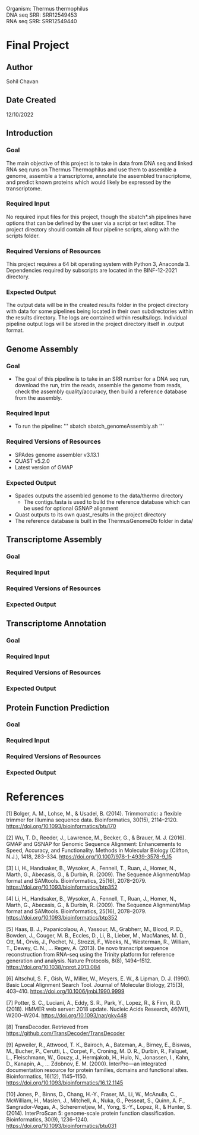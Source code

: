 Organism: Thermus thermophilus</br>
DNA seq SRR: SRR12549453</br>
RNA seq SRR: SRR12549440</br>

# Final Project

## Author

Sohil Chavan

## Date Created

12/10/2022

## Introduction

### Goal

The main objective of this project is to take in data from DNA seq and linked RNA seq runs on Thermus Thermophilus and use them to assemble a genome, assemble a transcriptome, annotate the assembled transcriptome, and predict known proteins which would likely be expressed by the transcriptome.

### Required Input

No required input files for this project, though the sbatch*.sh pipelines have options that can be defined by the user via a script or text editor. The project directory should contain all four pipeline scripts, along with the scripts folder.

### Required Versions of Resources

This project requires a 64 bit operating system with Python 3, Anaconda 3. Dependencies required by subscripts are located in the BINF-12-2021 directory.

### Expected Output

The output data will be in the created results folder in the project directory with data for some pipelines being located in their own subdirectories within the results directory. The logs are contained within results/logs. Individual pipeline output logs will be stored in the project directory itself in .output format.

## Genome Assembly

### Goal

* The goal of this pipeline is to take in an SRR number for a DNA seq run, download the run, trim the reads, assemble the genome from reads, check the assembly quality/accuracy, then build a reference database from the assembly.

### Required Input

* To run the pipeline:
'''
sbatch sbatch_genomeAssembly.sh
'''

### Required Versions of Resources

* SPAdes genome assembler v3.13.1
* QUAST v5.2.0
* Latest version of GMAP

### Expected Output

* Spades outputs the assembled genome to the data/thermo directory
  * The contigs.fasta is used to build the reference database which can be used for optional GSNAP alignment
* Quast outputs to its own quast_results in the project directory
* The reference database is built in the ThermusGenomeDb folder in data/

## Transcriptome Assembly

### Goal



### Required Input



### Required Versions of Resources



### Expected Output



## Transcriptome Annotation

### Goal



### Required Input



### Required Versions of Resources



### Expected Output



## Protein Function Prediction

### Goal



### Required Input



### Required Versions of Resources



### Expected Output



# References

[1] Bolger, A. M., Lohse, M., & Usadel, B. (2014). Trimmomatic: a flexible trimmer for Illumina sequence data. Bioinformatics, 30(15), 2114–2120. https://doi.org/10.1093/bioinformatics/btu170

[2] Wu, T. D., Reeder, J., Lawrence, M., Becker, G., & Brauer, M. J. (2016). GMAP and GSNAP for Genomic Sequence Alignment: Enhancements to Speed, Accuracy, and Functionality. Methods in Molecular Biology (Clifton, N.J.), 1418, 283–334. https://doi.org/10.1007/978-1-4939-3578-9_15

[3] Li, H., Handsaker, B., Wysoker, A., Fennell, T., Ruan, J., Homer, N., Marth, G., Abecasis, G., & Durbin, R. (2009). The Sequence Alignment/Map format and SAMtools. Bioinformatics, 25(16), 2078–2079. https://doi.org/10.1093/bioinformatics/btp352

[4] Li, H., Handsaker, B., Wysoker, A., Fennell, T., Ruan, J., Homer, N., Marth, G., Abecasis, G., & Durbin, R. (2009). The Sequence Alignment/Map format and SAMtools. Bioinformatics, 25(16), 2078–2079. https://doi.org/10.1093/bioinformatics/btp352

[5] Haas, B. J., Papanicolaou, A., Yassour, M., Grabherr, M., Blood, P. D., Bowden, J., Couger, M. B., Eccles, D., Li, B., Lieber, M., MacManes, M. D., Ott, M., Orvis, J., Pochet, N., Strozzi, F., Weeks, N., Westerman, R., William, T., Dewey, C. N., … Regev, A. (2013). De novo transcript sequence reconstruction from RNA-seq using the Trinity platform for reference generation and analysis. Nature Protocols, 8(8), 1494–1512. https://doi.org/10.1038/nprot.2013.084

[6] Altschul, S. F., Gish, W., Miller, W., Meyers, E. W., & Lipman, D. J. (1990). Basic Local Alignment Search Tool. Journal of Molecular Biology, 215(3), 403–410. https://doi.org/10.1006/jmbi.1990.9999

[7] Potter, S. C., Luciani, A., Eddy, S. R., Park, Y., Lopez, R., & Finn, R. D. (2018). HMMER web server: 2018 update. Nucleic Acids Research, 46(W1), W200–W204. https://doi.org/10.1093/nar/gky448

[8] TransDecoder. Retrieved from https://github.com/TransDecoder/TransDecoder

[9] Apweiler, R., Attwood, T. K., Bairoch, A., Bateman, A., Birney, E., Biswas, M., Bucher, P., Cerutti, L., Corpet, F., Croning, M. D. R., Durbin, R., Falquet, L., Fleischmann, W., Gouzy, J., Hermjakob, H., Hulo, N., Jonassen, I., Kahn, D., Kanapin, A., … Zdobnov, E. M. (2000). InterPro—an integrated documentation resource for protein families, domains and functional sites. Bioinformatics, 16(12), 1145–1150. https://doi.org/10.1093/bioinformatics/16.12.1145

[10] Jones, P., Binns, D., Chang, H.-Y., Fraser, M., Li, W., McAnulla, C., McWilliam, H., Maslen, J., Mitchell, A., Nuka, G., Pesseat, S., Quinn, A. F., Sangrador-Vegas, A., Scheremetjew, M., Yong, S.-Y., Lopez, R., & Hunter, S. (2014). InterProScan 5: genome-scale protein function classification. Bioinformatics, 30(9), 1236–1240. https://doi.org/10.1093/bioinformatics/btu031
